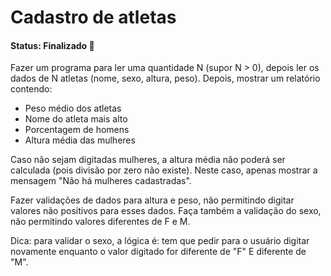 # Cadastro de atletas
<h4 align="left">  
  Status: Finalizado 🚀
</h4>

Fazer um programa para ler uma quantidade N (supor N > 0), depois ler os dados de N atletas (nome,
sexo, altura, peso). Depois, mostrar um relatório contendo:

- Peso médio dos atletas
- Nome do atleta mais alto
- Porcentagem de homens
- Altura média das mulheres

Caso não sejam digitadas mulheres, a altura média não poderá ser calculada (pois divisão por zero não
existe). Neste caso, apenas mostrar a mensagem "Não há mulheres cadastradas".

Fazer validações de dados para altura e peso, não permitindo digitar valores não positivos para esses
dados. Faça também a validação do sexo, não permitindo valores diferentes de F e M.

Dica: para validar o sexo, a lógica é: tem que pedir para o usuário digitar novamente enquanto o valor
digitado for diferente de "F" E diferente de "M".

